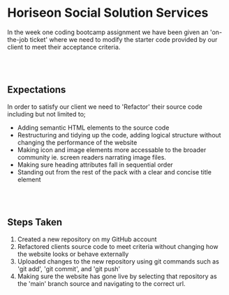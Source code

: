 # Horiseon Social Solution Services
In the week one coding bootcamp assignment we have been given an 'on-the-job ticket' where we need to modify the starter code provided by our client to meet their acceptance criteria.

<br><br>

## Expectations
In order to satisfy our client we need to 'Refactor' their source code including but not limited to;
* Adding semantic HTML elements to the source code
* Restructuring and tidying up the code, adding logical structure without changing the performance of the website
* Making icon and image elements more accessable to the broader community ie. screen readers narrating image files.
* Making sure heading attributes fall in sequential order
* Standing out from the rest of the pack with a clear and concise title element

<br><br>

## Steps Taken
1. Created a new repository on my GitHub account
2. Refactored clients source code to meet criteria without changing how the website looks or behave externally
3. Uploaded changes to the new repository using git commands such as 'git add', 'git commit', and 'git push'
4. Making sure the website has gone live by selecting that repository as the 'main' branch source and navigating to the correct url.

<br><br>